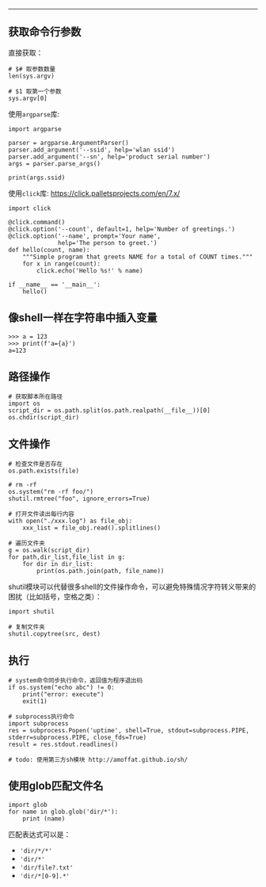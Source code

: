 

---



## 获取命令行参数

直接获取：

```
# $# 取参数数量
len(sys.argv)

# $1 取第一个参数
sys.argv[0]
```

使用`argparse`库:

```
import argparse

parser = argparse.ArgumentParser()
parser.add_argument('--ssid', help='wlan ssid')
parser.add_argument('--sn', help='product serial number')
args = parser.parse_args()

print(args.ssid)
```

使用`click`库: https://click.palletsprojects.com/en/7.x/

```
import click

@click.command()
@click.option('--count', default=1, help='Number of greetings.')
@click.option('--name', prompt='Your name',
              help='The person to greet.')
def hello(count, name):
    """Simple program that greets NAME for a total of COUNT times."""
    for x in range(count):
        click.echo('Hello %s!' % name)

if __name__ == '__main__':
    hello()
```



## 像shell一样在字符串中插入变量

```
>>> a = 123
>>> print(f'a={a}')
a=123
```



## 路径操作

```
# 获取脚本所在路径
import os
script_dir = os.path.split(os.path.realpath(__file__))[0]
os.chdir(script_dir)
```



## 文件操作

```
# 检查文件是否存在
os.path.exists(file)

# rm -rf
os.system("rm -rf foo/")
shutil.rmtree("foo", ignore_errors=True)

# 打开文件读出每行内容
with open("./xxx.log") as file_obj:
	xxx_list = file_obj.read().splitlines()

# 遍历文件夹
g = os.walk(script_dir)
for path,dir_list,file_list in g:
    for dir in dir_list:
        print(os.path.join(path, file_name))

```



shutil模块可以代替很多shell的文件操作命令，可以避免特殊情况字符转义带来的困扰（比如括号，空格之类）：

```
import shutil

# 复制文件夹
shutil.copytree(src, dest) 

```





## 执行

```
# system命令同步执行命令，返回值为程序退出码
if os.system("echo abc") != 0:
	print("error: execute")
	exit(1)

# subprocess执行命令
import subprocess
res = subprocess.Popen('uptime', shell=True, stdout=subprocess.PIPE, stderr=subprocess.PIPE, close_fds=True)
result = res.stdout.readlines()

# todo: 使用第三方sh模块 http://amoffat.github.io/sh/

```



## 使用glob匹配文件名

```
import glob
for name in glob.glob('dir/*'):
    print (name)
```

匹配表达式可以是：

- `'dir/*/*'`
- `'dir/*'`
- `'dir/file?.txt'`
- `'dir/*[0-9].*'`

